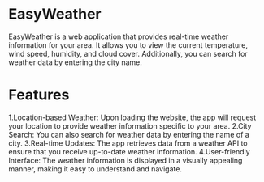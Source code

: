 # EasyWeather
EasyWeather is a web application that provides real-time weather information for your area. It allows you to view the current temperature, wind speed, humidity, and cloud cover. Additionally, you can search for weather data by entering the city name.
# Features
  1.Location-based Weather: Upon loading the website, the app will request your location to provide weather information specific to your area.
  2.City Search: You can also search for weather data by entering the name of a city.
  3.Real-time Updates: The app retrieves data from a weather API to ensure that you receive up-to-date weather information.
  4.User-friendly Interface: The weather information is displayed in a visually appealing manner, making it easy to understand and navigate.

